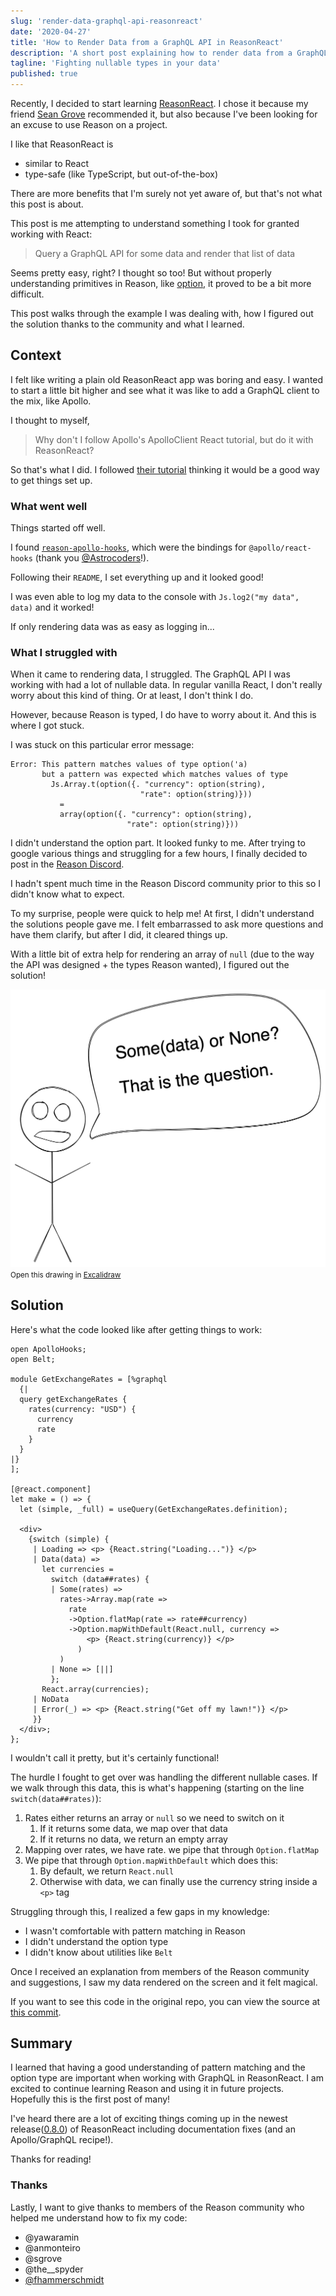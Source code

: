 ```yaml
---
slug: 'render-data-graphql-api-reasonreact'
date: '2020-04-27'
title: 'How to Render Data from a GraphQL API in ReasonReact'
description: 'A short post explaining how to render data from a GraphQL API in ReasonReact.'
tagline: 'Fighting nullable types in your data'
published: true
---
```


Recently, I decided to start learning [ReasonReact](https://reasonml.github.io/reason-react/). I chose it because my friend [Sean Grove](https://twitter.com/sgrove) recommended it, but also because I've been looking for an excuse to use Reason on a project.

I like that ReasonReact is

- similar to React
- type-safe (like TypeScript, but out-of-the-box)

There are more benefits that I'm surely not yet aware of, but that's not what this post is about.

This post is me attempting to understand something I took for granted working with React:

> Query a GraphQL API for some data and render that list of data

Seems pretty easy, right? I thought so too! But without properly understanding primitives in Reason, like [option](https://reasonml.org/docs/manual/latest/null-undefined-option), it proved to be a bit more difficult.

This post walks through the example I was dealing with, how I figured out the solution thanks to the community and what I learned.

## Context

I felt like writing a plain old ReasonReact app was boring and easy. I wanted to start a little bit higher and see what it was like to add a GraphQL client to the mix, like Apollo.

I thought to myself,

> Why don't I follow Apollo's ApolloClient React tutorial, but do it with ReasonReact?

So that's what I did. I followed [their tutorial](https://www.apollographql.com/docs/react/get-started/) thinking it would be a good way to get things set up.

### What went well

Things started off well.

I found [`reason-apollo-hooks`](https://github.com/Astrocoders/reason-apollo-hooks), which were the bindings for `@apollo/react-hooks` (thank you [@Astrocoders](https://github.com/Astrocoders)!).

Following their `README`, I set everything up and it looked good!

I was even able to log my data to the console with `Js.log2("my data", data)` and it worked!

If only rendering data was as easy as logging in...

### What I struggled with

When it came to rendering data, I struggled. The GraphQL API I was working with had a lot of nullable data. In regular vanilla React, I don't really worry about this kind of thing. Or at least, I don't think I do.

However, because Reason is typed, I do have to worry about it. And this is where I got stuck.

I was stuck on this particular error message:

```shell
Error: This pattern matches values of type option('a)
       but a pattern was expected which matches values of type
         Js.Array.t(option({. "currency": option(string),
                             "rate": option(string)}))
           =
           array(option({. "currency": option(string),
                          "rate": option(string)}))
```

I didn't understand the option part. It looked funky to me. After trying to google various things and struggling for a few hours, I finally decided to post in the [Reason Discord](https://discordapp.com/invite/reasonml).

I hadn't spent much time in the Reason Discord community prior to this so I didn't know what to expect.

To my surprise, people were quick to help me! At first, I didn't understand the solutions people gave me. I felt embarrassed to ask more questions and have them clarify, but after I did, it cleared things up.

With a little bit of extra help for rendering an array of `null` (due to the way the API was designed + the types Reason wanted), I figured out the solution!

![Some data or none, drawing](drawing-data.png)
<small>
Open this drawing in <a href="https://excalidraw.com/#json=4900521227845632,zu4fe5MiNz4AHPb76JnA6A" target="_blank">Excalidraw</a>
</small>

## Solution

Here's what the code looked like after getting things to work:

```reason
open ApolloHooks;
open Belt;

module GetExchangeRates = [%graphql
  {|
  query getExchangeRates {
    rates(currency: "USD") {
      currency
      rate
    }
  }
|}
];

[@react.component]
let make = () => {
  let (simple, _full) = useQuery(GetExchangeRates.definition);

  <div>
    {switch (simple) {
     | Loading => <p> {React.string("Loading...")} </p>
     | Data(data) =>
       let currencies =
         switch (data##rates) {
         | Some(rates) =>
           rates->Array.map(rate =>
             rate
             ->Option.flatMap(rate => rate##currency)
             ->Option.mapWithDefault(React.null, currency =>
                 <p> {React.string(currency)} </p>
               )
           )
         | None => [||]
         };
       React.array(currencies);
     | NoData
     | Error(_) => <p> {React.string("Get off my lawn!")} </p>
     }}
  </div>;
};
```

I wouldn't call it pretty, but it's certainly functional!

The hurdle I fought to get over was handling the different nullable cases. If we walk through this data, this is what's happening (starting on the line `switch(data##rates)`):

1. Rates either returns an array or `null` so we need to switch on it
   1. If it returns some data, we map over that data
   2. If it returns no data, we return an empty array
2. Mapping over rates, we have rate. we pipe that through `Option.flatMap`
3. We pipe that through `Option.mapWithDefault` which does this:
   1. By default, we return `React.null`
   2. Otherwise with data, we can finally use the currency string inside a `<p>` tag

Struggling through this, I realized a few gaps in my knowledge:

- I wasn't comfortable with pattern matching in Reason
- I didn't understand the option type
- I didn't know about utilities like `Belt`

Once I received an explanation from members of the Reason community and suggestions, I saw my data rendered on the screen and it felt magical.

If you want to see this code in the original repo, you can view the source at [this commit](https://github.com/jsjoeio/goal-app/blob/3881216e9c5ef52d46916d95898f4151e419f982/src/Components/Example.re).

## Summary

I learned that having a good understanding of pattern matching and the option type are important when working with GraphQL in ReasonReact. I am excited to continue learning Reason and using it in future projects. Hopefully this is the first post of many!

I've heard there are a lot of exciting things coming up in the newest release([0.8.0](https://github.com/reasonml/reason-react/blob/master/HISTORY.md#080-042020)) of ReasonReact including documentation fixes (and an Apollo/GraphQL recipe!).

Thanks for reading!

### Thanks

Lastly, I want to give thanks to members of the Reason community who helped me understand how to fix my code:

- @yawaramin
- @anmonteiro
- @sgrove
- @the\_\_spyder
- [@fhammerschmidt](https://github.com/fhammerschmidt)
